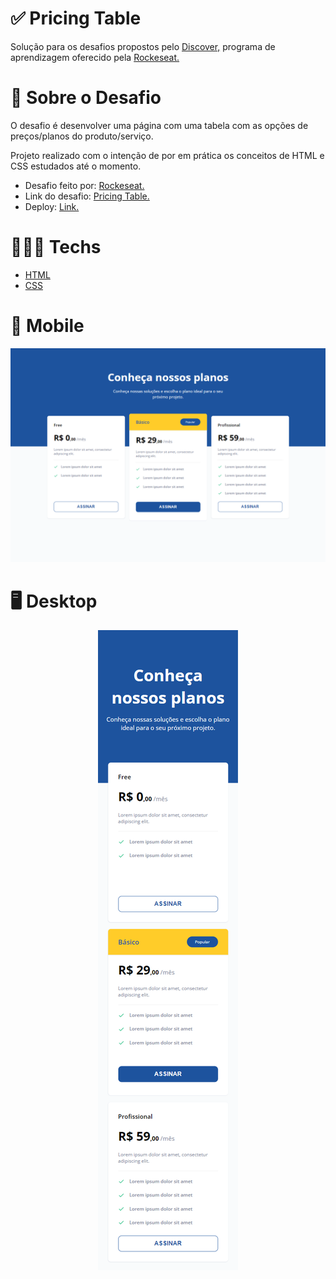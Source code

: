 # ✅ Pricing Table

Solução para os desafios propostos pelo [Discover,](https://www.rocketseat.com.br/discovergclid=CjwKCAjw3K2XBhAzEiwAmmgrAg1i3u6so7WBLEeQthkjJF-WVwelbuW8YdBGhLi91cm2xDIBtC1lRBoCnJMQAvD_BwE) programa de aprendizagem oferecido pela [Rockeseat.](https://www.rocketseat.com.br/)

# 📃 Sobre o Desafio

O desafio é desenvolver uma página com uma tabela com as opções de preços/planos do produto/serviço.

Projeto realizado com o intenção de por em prática os conceitos de HTML e CSS estudados até o momento.

- Desafio feito por: [Rockeseat.](https://www.rocketseat.com.br/)
- Link do desafio: [Pricing Table.](https://efficient-sloth-d85.notion.site/Desafio-Pricing-Table-e0b6f59253e54d229fdde09228226b32)
- Deploy: [Link.](https://luxury-faloodeh-cd4daa.netlify.app/)

# 👨🏻‍💻 Techs

- [HTML](https://developer.mozilla.org/pt-BR/docs/Web/HTML)
- [CSS](https://developer.mozilla.org/pt-BR/docs/Web/CSS)

# 📲 Mobile

<div align="center">
<img src="https://github.com/scarvalhogabriel/discover-rocketseat/blob/main/05.%20Pricing-Table/assets/desktop-demo.png"/>
</div>

# 🖥️ Desktop

<div align="center">
<img src="https://github.com/scarvalhogabriel/discover-rocketseat/blob/main/05.%20Pricing-Table/assets/mobile-demo.png"/>
</div>
